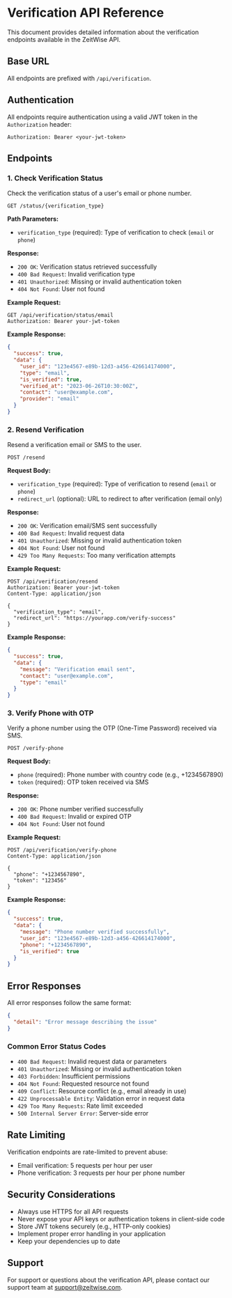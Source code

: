 # Verification API Reference

This document provides detailed information about the verification endpoints available in the ZeitWise API.

## Base URL

All endpoints are prefixed with `/api/verification`.

## Authentication

All endpoints require authentication using a valid JWT token in the `Authorization` header:

```
Authorization: Bearer <your-jwt-token>
```

## Endpoints

### 1. Check Verification Status

Check the verification status of a user's email or phone number.

```http
GET /status/{verification_type}
```

**Path Parameters:**
- `verification_type` (required): Type of verification to check (`email` or `phone`)

**Response:**
- `200 OK`: Verification status retrieved successfully
- `400 Bad Request`: Invalid verification type
- `401 Unauthorized`: Missing or invalid authentication token
- `404 Not Found`: User not found

**Example Request:**
```http
GET /api/verification/status/email
Authorization: Bearer your-jwt-token
```

**Example Response:**
```json
{
  "success": true,
  "data": {
    "user_id": "123e4567-e89b-12d3-a456-426614174000",
    "type": "email",
    "is_verified": true,
    "verified_at": "2023-06-26T10:30:00Z",
    "contact": "user@example.com",
    "provider": "email"
  }
}
```

### 2. Resend Verification

Resend a verification email or SMS to the user.

```http
POST /resend
```

**Request Body:**
- `verification_type` (required): Type of verification to resend (`email` or `phone`)
- `redirect_url` (optional): URL to redirect to after verification (email only)

**Response:**
- `200 OK`: Verification email/SMS sent successfully
- `400 Bad Request`: Invalid request data
- `401 Unauthorized`: Missing or invalid authentication token
- `404 Not Found`: User not found
- `429 Too Many Requests`: Too many verification attempts

**Example Request:**
```http
POST /api/verification/resend
Authorization: Bearer your-jwt-token
Content-Type: application/json

{
  "verification_type": "email",
  "redirect_url": "https://yourapp.com/verify-success"
}
```

**Example Response:**
```json
{
  "success": true,
  "data": {
    "message": "Verification email sent",
    "contact": "user@example.com",
    "type": "email"
  }
}
```

### 3. Verify Phone with OTP

Verify a phone number using the OTP (One-Time Password) received via SMS.

```http
POST /verify-phone
```

**Request Body:**
- `phone` (required): Phone number with country code (e.g., +1234567890)
- `token` (required): OTP token received via SMS

**Response:**
- `200 OK`: Phone number verified successfully
- `400 Bad Request`: Invalid or expired OTP
- `404 Not Found`: User not found

**Example Request:**
```http
POST /api/verification/verify-phone
Content-Type: application/json

{
  "phone": "+1234567890",
  "token": "123456"
}
```

**Example Response:**
```json
{
  "success": true,
  "data": {
    "message": "Phone number verified successfully",
    "user_id": "123e4567-e89b-12d3-a456-426614174000",
    "phone": "+1234567890",
    "is_verified": true
  }
}
```

## Error Responses

All error responses follow the same format:

```json
{
  "detail": "Error message describing the issue"
}
```

### Common Error Status Codes

- `400 Bad Request`: Invalid request data or parameters
- `401 Unauthorized`: Missing or invalid authentication token
- `403 Forbidden`: Insufficient permissions
- `404 Not Found`: Requested resource not found
- `409 Conflict`: Resource conflict (e.g., email already in use)
- `422 Unprocessable Entity`: Validation error in request data
- `429 Too Many Requests`: Rate limit exceeded
- `500 Internal Server Error`: Server-side error

## Rate Limiting

Verification endpoints are rate-limited to prevent abuse:

- Email verification: 5 requests per hour per user
- Phone verification: 3 requests per hour per phone number

## Security Considerations

- Always use HTTPS for all API requests
- Never expose your API keys or authentication tokens in client-side code
- Store JWT tokens securely (e.g., HTTP-only cookies)
- Implement proper error handling in your application
- Keep your dependencies up to date

## Support

For support or questions about the verification API, please contact our support team at support@zeitwise.com.
